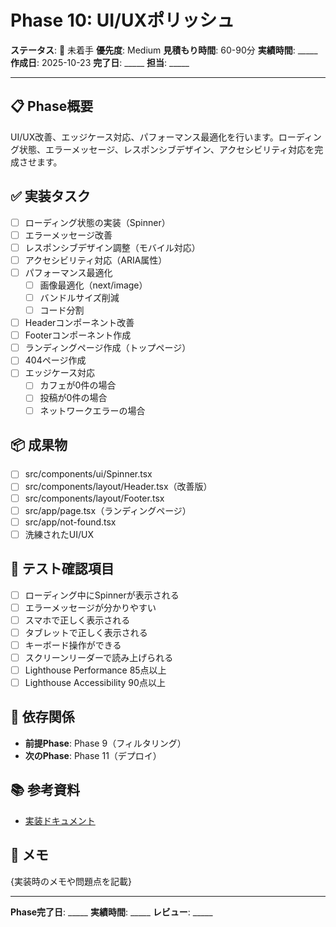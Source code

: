 # Phase 10: UI/UXポリッシュ

**ステータス**: 🔴 未着手
**優先度**: Medium
**見積もり時間**: 60-90分
**実績時間**: _____
**作成日**: 2025-10-23
**完了日**: _____
**担当**: _____

---

## 📋 Phase概要

UI/UX改善、エッジケース対応、パフォーマンス最適化を行います。ローディング状態、エラーメッセージ、レスポンシブデザイン、アクセシビリティ対応を完成させます。

## ✅ 実装タスク

- [ ] ローディング状態の実装（Spinner）
- [ ] エラーメッセージ改善
- [ ] レスポンシブデザイン調整（モバイル対応）
- [ ] アクセシビリティ対応（ARIA属性）
- [ ] パフォーマンス最適化
  - [ ] 画像最適化（next/image）
  - [ ] バンドルサイズ削減
  - [ ] コード分割
- [ ] Headerコンポーネント改善
- [ ] Footerコンポーネント作成
- [ ] ランディングページ作成（トップページ）
- [ ] 404ページ作成
- [ ] エッジケース対応
  - [ ] カフェが0件の場合
  - [ ] 投稿が0件の場合
  - [ ] ネットワークエラーの場合

## 📦 成果物

- [ ] src/components/ui/Spinner.tsx
- [ ] src/components/layout/Header.tsx（改善版）
- [ ] src/components/layout/Footer.tsx
- [ ] src/app/page.tsx（ランディングページ）
- [ ] src/app/not-found.tsx
- [ ] 洗練されたUI/UX

## 🧪 テスト確認項目

- [ ] ローディング中にSpinnerが表示される
- [ ] エラーメッセージが分かりやすい
- [ ] スマホで正しく表示される
- [ ] タブレットで正しく表示される
- [ ] キーボード操作ができる
- [ ] スクリーンリーダーで読み上げられる
- [ ] Lighthouse Performance 85点以上
- [ ] Lighthouse Accessibility 90点以上

## 📝 依存関係

- **前提Phase**: Phase 9（フィルタリング）
- **次のPhase**: Phase 11（デプロイ）

## 📚 参考資料

- [実装ドキュメント](../../implementation/20251023_10-ui-ux-polish.md)

## 📝 メモ

{実装時のメモや問題点を記載}

---

**Phase完了日**: _____
**実績時間**: _____
**レビュー**: _____
